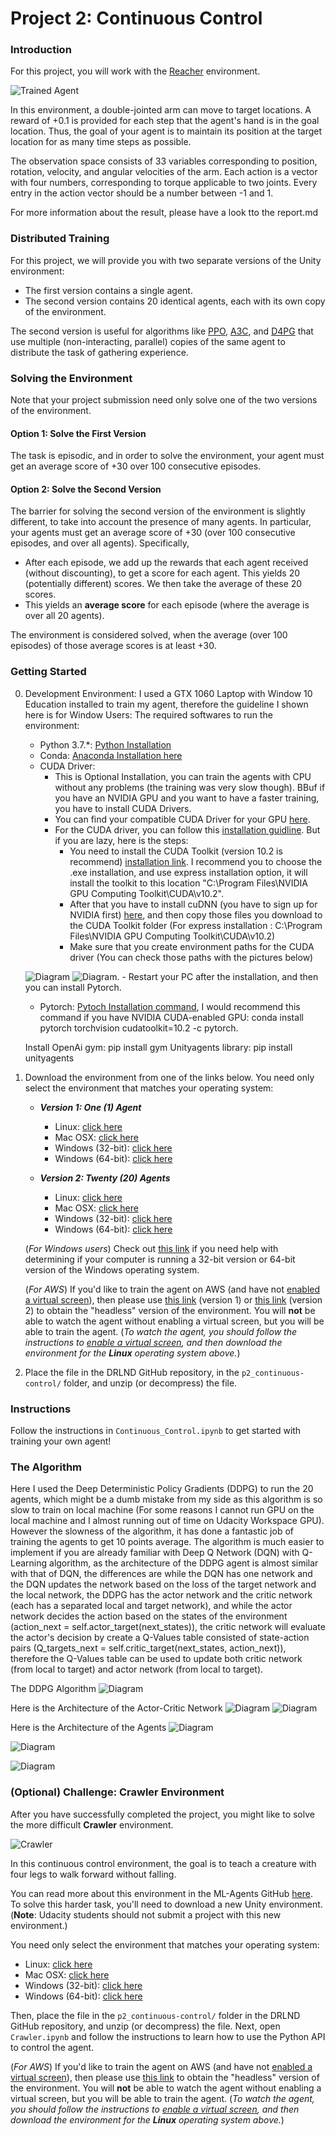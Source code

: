 [//]: # (Image References)

[image1]: https://user-images.githubusercontent.com/10624937/43851024-320ba930-9aff-11e8-8493-ee547c6af349.gif "Trained Agent"
[image2]: https://user-images.githubusercontent.com/10624937/43851646-d899bf20-9b00-11e8-858c-29b5c2c94ccc.png "Crawler"


# Project 2: Continuous Control

### Introduction

For this project, you will work with the [Reacher](https://github.com/Unity-Technologies/ml-agents/blob/master/docs/Learning-Environment-Examples.md#reacher) environment.

![Trained Agent][image1]

In this environment, a double-jointed arm can move to target locations. A reward of +0.1 is provided for each step that the agent's hand is in the goal location. Thus, the goal of your agent is to maintain its position at the target location for as many time steps as possible.

The observation space consists of 33 variables corresponding to position, rotation, velocity, and angular velocities of the arm. Each action is a vector with four numbers, corresponding to torque applicable to two joints. Every entry in the action vector should be a number between -1 and 1.

For more information about the result, please have a look tto the report.md

### Distributed Training

For this project, we will provide you with two separate versions of the Unity environment:
- The first version contains a single agent.
- The second version contains 20 identical agents, each with its own copy of the environment.  

The second version is useful for algorithms like [PPO](https://arxiv.org/pdf/1707.06347.pdf), [A3C](https://arxiv.org/pdf/1602.01783.pdf), and [D4PG](https://openreview.net/pdf?id=SyZipzbCb) that use multiple (non-interacting, parallel) copies of the same agent to distribute the task of gathering experience.  

### Solving the Environment

Note that your project submission need only solve one of the two versions of the environment. 

#### Option 1: Solve the First Version

The task is episodic, and in order to solve the environment,  your agent must get an average score of +30 over 100 consecutive episodes.

#### Option 2: Solve the Second Version

The barrier for solving the second version of the environment is slightly different, to take into account the presence of many agents.  In particular, your agents must get an average score of +30 (over 100 consecutive episodes, and over all agents).  Specifically,
- After each episode, we add up the rewards that each agent received (without discounting), to get a score for each agent.  This yields 20 (potentially different) scores.  We then take the average of these 20 scores. 
- This yields an **average score** for each episode (where the average is over all 20 agents).

The environment is considered solved, when the average (over 100 episodes) of those average scores is at least +30. 

### Getting Started
0. Development Environment:
    I used a GTX 1060 Laptop with Window 10 Education installed to train my agent, therefore the guideline I shown here is for Window Users:
    The required softwares to run the environment: 
    - Python 3.7.*: [Python Installation](https://www.python.org/downloads/release/python-370/)
    - Conda: [Anaconda Installation here](https://docs.anaconda.com/anaconda/install/windows/)
    - CUDA Driver:
        - This is Optional Installation, you can train the agents with CPU without any problems (the training was very slow though). BBuf if you have an NVIDIA GPU and you want to have a faster training, you have to install CUDA Drivers.
        - You can find your compatible CUDA Driver for your GPU [here](https://developer.nvidia.com/cuda-gpus).
        - For the CUDA driver, you can follow this [installation guidline](https://medium.com/@viveksingh.heritage/how-to-install-tensorflow-gpu-version-with-jupyter-windows-10-in-8-easy-steps-8797547028a4). But if you are lazy, here is the steps:
            - You need to install the CUDA Toolkit (version 10.2 is recommend) [installation link](https://developer.nvidia.com/cuda-downloads). I recommend you to choose the .exe installation, and use express installation option, it will install the toolkit to this location "C:\Program Files\NVIDIA GPU Computing Toolkit\CUDA\v10.2".
            - After that you have to install cuDNN (you have to sign up for NVIDIA first) [here](https://developer.nvidia.com/rdp/cudnn-download), and then copy those files you download to the CUDA Toolkit folder (For express installation : C:\Program Files\NVIDIA GPU Computing Toolkit\CUDA\v10.2)
            - Make sure that you create environment paths for the CUDA driver (You can check those paths with the pictures below)
            
    ![Diagram](https://github.com/matyascorvinus/Deep_Reinforcement_Learning/blob/master/Exercise_II_Continuous_Control/CUDA%20Path%201.png)
    ![Diagram](https://github.com/matyascorvinus/Deep_Reinforcement_Learning/blob/master/Exercise_II_Continuous_Control/CUDA%20Path%202.png).
            - Restart your PC after the installation, and then you can install Pytorch.
            
    - Pytorch: [Pytoch Installation command](https://pytorch.org/), I would recommend this command if you have NVIDIA CUDA-enabled GPU: conda install pytorch torchvision cudatoolkit=10.2 -c pytorch.
    
    
    Install OpenAi gym: pip install gym
    Unityagents library: pip install unityagents
    
1. Download the environment from one of the links below.  You need only select the environment that matches your operating system:

    - **_Version 1: One (1) Agent_**
        - Linux: [click here](https://s3-us-west-1.amazonaws.com/udacity-drlnd/P2/Reacher/one_agent/Reacher_Linux.zip)
        - Mac OSX: [click here](https://s3-us-west-1.amazonaws.com/udacity-drlnd/P2/Reacher/one_agent/Reacher.app.zip)
        - Windows (32-bit): [click here](https://s3-us-west-1.amazonaws.com/udacity-drlnd/P2/Reacher/one_agent/Reacher_Windows_x86.zip)
        - Windows (64-bit): [click here](https://s3-us-west-1.amazonaws.com/udacity-drlnd/P2/Reacher/one_agent/Reacher_Windows_x86_64.zip)

    - **_Version 2: Twenty (20) Agents_**
        - Linux: [click here](https://s3-us-west-1.amazonaws.com/udacity-drlnd/P2/Reacher/Reacher_Linux.zip)
        - Mac OSX: [click here](https://s3-us-west-1.amazonaws.com/udacity-drlnd/P2/Reacher/Reacher.app.zip)
        - Windows (32-bit): [click here](https://s3-us-west-1.amazonaws.com/udacity-drlnd/P2/Reacher/Reacher_Windows_x86.zip)
        - Windows (64-bit): [click here](https://s3-us-west-1.amazonaws.com/udacity-drlnd/P2/Reacher/Reacher_Windows_x86_64.zip)
    
    (_For Windows users_) Check out [this link](https://support.microsoft.com/en-us/help/827218/how-to-determine-whether-a-computer-is-running-a-32-bit-version-or-64) if you need help with determining if your computer is running a 32-bit version or 64-bit version of the Windows operating system.

    (_For AWS_) If you'd like to train the agent on AWS (and have not [enabled a virtual screen](https://github.com/Unity-Technologies/ml-agents/blob/master/docs/Training-on-Amazon-Web-Service.md)), then please use [this link](https://s3-us-west-1.amazonaws.com/udacity-drlnd/P2/Reacher/one_agent/Reacher_Linux_NoVis.zip) (version 1) or [this link](https://s3-us-west-1.amazonaws.com/udacity-drlnd/P2/Reacher/Reacher_Linux_NoVis.zip) (version 2) to obtain the "headless" version of the environment.  You will **not** be able to watch the agent without enabling a virtual screen, but you will be able to train the agent.  (_To watch the agent, you should follow the instructions to [enable a virtual screen](https://github.com/Unity-Technologies/ml-agents/blob/master/docs/Training-on-Amazon-Web-Service.md), and then download the environment for the **Linux** operating system above._)
    

2. Place the file in the DRLND GitHub repository, in the `p2_continuous-control/` folder, and unzip (or decompress) the file. 

### Instructions

Follow the instructions in `Continuous_Control.ipynb` to get started with training your own agent!  

### The Algorithm
Here I used the Deep Deterministic Policy Gradients (DDPG) to run the 20 agents, which might be a dumb mistake from my side as this algorithm is so slow to train on local machine (For some reasons I cannot run GPU on the local machine and I almost running out of time on Udacity Workspace GPU). 
However the slowness of the algorithm, it has done a fantastic job of training the agents to get 10 points average. The algorithm is much easier to implement if you are already familiar with Deep Q Network (DQN) with Q-Learning algorithm, as the architecture of the DDPG agent is almost similar with that of DQN, the differences are while the DQN has one network and the DQN updates the network based on the loss of the target network and the local network, the DDPG has the actor network and the critic network (each has a separated local and target network), and while the actor network decides the action based on the states of the environment (action_next = self.actor_target(next_states)), the critic network will evaluate the actor's decision by create a Q-Values table consisted of state-action pairs (Q_targets_next = self.critic_target(next_states, action_next)), therefore the Q-Values table can be used to update both critic network (from local to target) and actor network (from local to target). 

The DDPG Algorithm
![Diagram](https://github.com/matyascorvinus/Deep_Reinforcement_Learning/blob/master/Exercise_II_Continuous_Control/The%20DDPG%20Algorithm.png)

Here is the Architecture of the Actor-Critic Network
![Diagram](Actor-Critic.png)
![Diagram](https://github.com/matyascorvinus/Deep_Reinforcement_Learning/blob/master/Exercise_II_Continuous_Control/Actor-Critic%20DDPG%20Architecture.png)

Here is the Architecture of the Agents
![Diagram](https://github.com/matyascorvinus/Deep_Reinforcement_Learning/blob/master/Exercise_II_Continuous_ControlDDPG%20Agent.png)

![Diagram](https://github.com/matyascorvinus/Deep_Reinforcement_Learning/blob/master/Exercise_II_Continuous_Control/DDPG%20Agent%20Implementation.png)

![Diagram](https://github.com/matyascorvinus/Deep_Reinforcement_Learning/blob/master/Exercise_II_Continuous_Control/DDPG%20Agent%20Implementation%20-%202.png)





### (Optional) Challenge: Crawler Environment

After you have successfully completed the project, you might like to solve the more difficult **Crawler** environment.

![Crawler][image2]

In this continuous control environment, the goal is to teach a creature with four legs to walk forward without falling.  

You can read more about this environment in the ML-Agents GitHub [here](https://github.com/Unity-Technologies/ml-agents/blob/master/docs/Learning-Environment-Examples.md#crawler).  To solve this harder task, you'll need to download a new Unity environment.  (**Note**: Udacity students should not submit a project with this new environment.)

You need only select the environment that matches your operating system:
- Linux: [click here](https://s3-us-west-1.amazonaws.com/udacity-drlnd/P2/Crawler/Crawler_Linux.zip)
- Mac OSX: [click here](https://s3-us-west-1.amazonaws.com/udacity-drlnd/P2/Crawler/Crawler.app.zip)
- Windows (32-bit): [click here](https://s3-us-west-1.amazonaws.com/udacity-drlnd/P2/Crawler/Crawler_Windows_x86.zip)
- Windows (64-bit): [click here](https://s3-us-west-1.amazonaws.com/udacity-drlnd/P2/Crawler/Crawler_Windows_x86_64.zip)

Then, place the file in the `p2_continuous-control/` folder in the DRLND GitHub repository, and unzip (or decompress) the file.  Next, open `Crawler.ipynb` and follow the instructions to learn how to use the Python API to control the agent.

(_For AWS_) If you'd like to train the agent on AWS (and have not [enabled a virtual screen](https://github.com/Unity-Technologies/ml-agents/blob/master/docs/Training-on-Amazon-Web-Service.md)), then please use [this link](https://s3-us-west-1.amazonaws.com/udacity-drlnd/P2/Crawler/Crawler_Linux_NoVis.zip) to obtain the "headless" version of the environment.  You will **not** be able to watch the agent without enabling a virtual screen, but you will be able to train the agent.  (_To watch the agent, you should follow the instructions to [enable a virtual screen](https://github.com/Unity-Technologies/ml-agents/blob/master/docs/Training-on-Amazon-Web-Service.md), and then download the environment for the **Linux** operating system above._)

